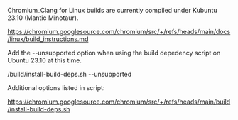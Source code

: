 Chromium_Clang for Linux builds are currently compiled under Kubuntu 23.10 (Mantic Minotaur).

https://chromium.googlesource.com/chromium/src/+/refs/heads/main/docs/linux/build_instructions.md

Add the --unsupported option when using the build depedency script on Ubuntu 23.10 at this time.

/build/install-build-deps.sh --unsupported

Additional options listed in script:

https://chromium.googlesource.com/chromium/src/+/refs/heads/main/build/install-build-deps.sh
